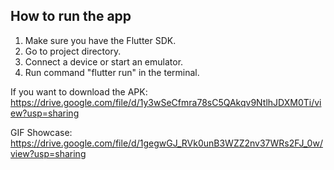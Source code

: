 ## How to run the app

1. Make sure you have the Flutter SDK.
2. Go to project directory.
3. Connect a device or start an emulator.
4. Run command "flutter run" in the terminal.



If you want to download the APK:
https://drive.google.com/file/d/1y3wSeCfmra78sC5QAkqv9NtlhJDXM0Ti/view?usp=sharing


GIF Showcase:
https://drive.google.com/file/d/1gegwGJ_RVk0unB3WZZ2nv37WRs2FJ_0w/view?usp=sharing
